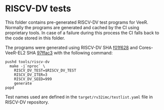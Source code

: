 # RISCV-DV tests

This folder contains pre-generated RISCV-DV test programs for VeeR. Normally the programs are generated and cached by the CI using proprietary tools. In case of a failure during this process the CI falls back to the code stored in this folder.

The programs were generated using RISCV-DV SHA [f01f628](https://github.com/chipsalliance/riscv-dv/commit/f01f62867adaa23c24d84374b8183e7c92116958) and Cores-VeeR-EL2 SHA [97ffac3](https://github.com/chipsalliance/Cores-VeeR-EL2/commit/97ffac34a3fd957a85f76daca6ac31443c4552a1) with the following command:
```
pushd tools/riscv-dv
  make -j`nproc` \
    RISCV_DV_TEST=$RISCV_DV_TEST
    RISCV_DV_ITER=3
    RISCV_DV_SEED=999
    generate
popd
```

Test names used are defined in the `target/rv32imc/testlist.yaml` file in RISCV-DV repository.
